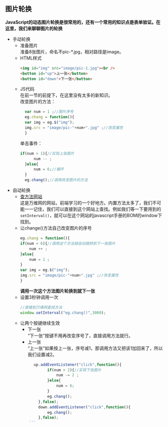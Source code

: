 ## 图片轮换  
**JavaScript的动态图片轮换是很常用的，还有一个常用的知识点是表单验证。在这里，我们来聊聊图片的轮换**  
- 手动轮换  
  - 准备图片  
  准备8张图片，命名不pic-*.jpg，相对路径是image。
  - HTML样式
	```HTML
	<img id="img" src="image/pic-1.jpg"><br />
	<button id="up">上一张</button>
	<button id="down">下一张</button>
	```
  - JS代码  
  在前一节的前提下，在这里没有太多的新知识。  
  改变图片的方法：  
	  ```javascript
	    var num = 1 ;//图片序号
		eg.chang = function(){
		var img = eg.$("img");
		img.src = "image/pic-"+num+".jpg" ;//改变属性
		}
	  ```  
	  单击事件：  
	  ```javascript
	  if(num > 1){//实现上张图片
			num -- ;
		}else{
			num = 6;//循环
		}
		eg.chang();//调用改变图片的方法
	   ```
- 自动轮换
  - [查方法网站][w3]  
    这是万维网的网站，前端学习的一个好地方。内置方法太多了，我们不可能一一记住，我们可以直接到这个网站上查找。例如我们等一下要用到的`setInterval()`，就可以在这个网站的javascript手册的BOM的window下找到。
  - 让change()方法自己改变图片的序号
  	```javascript
  	eg.chang = function(){
	if(num < 6){//调用这个方法就自动跳转到下一张图片
		num ++ ;
	}else{
		num = 1 ;
	}
	var img = eg.$("img");
	img.src = "image/pic-"+num+".jpg" ;//改变属性
	}
    ```  
    **调用一次这个方法图片轮换到就下一张**  
  - 设置3秒钟调用一次  
    ```javascript  
    //直接到万维网查找方法
    window.setInterval("eg.chang()",3000);
    ```  
  - 让两个按键继续生效
    - 下一张  
      “下一张”按键不用再改变序号了，直接调用方法就行。
    - 上一张  
      “上一张”如果按上一张，序号减1，那调用方法又把该1加回来了，所以我们设置减2。
    ```javascript
		  up.addEventListener("click",function(){
				if(num > 2){//实现下张图片
					num -= 2 ;
				}else{
					num = 6;
				}
				eg.chang();
			},false);
			down.addEventListener("click",function(){
				eg.chang();
			},false);
		```
    
<!--这里链接-->
[w3]: http://www.w3school.com.cn
